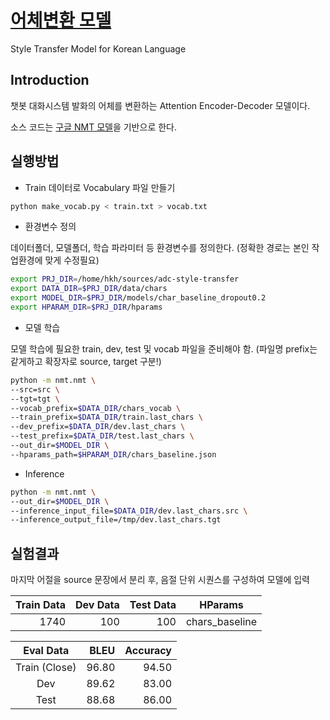 # [어체변환 모델](https://github.com/hkhpub/adc-chatbot)
Style Transfer Model for Korean Language

## Introduction
챗봇 대화시스템 발화의 어체를 변환하는 Attention Encoder-Decoder 모델이다.

소스 코드는 [구글 NMT 모델](https://github.com/tensorflow/nmt)을 기반으로 한다.

## 실행방법

* Train 데이터로 Vocabulary 파일 만들기

```sh
python make_vocab.py < train.txt > vocab.txt
```

* 환경변수 정의

데이터폴더, 모델폴더, 학습 파라미터 등 환경변수를 정의한다. (정확한 경로는 본인 작업환경에 맞게 수정필요)

```sh
export PRJ_DIR=/home/hkh/sources/adc-style-transfer
export DATA_DIR=$PRJ_DIR/data/chars
export MODEL_DIR=$PRJ_DIR/models/char_baseline_dropout0.2
export HPARAM_DIR=$PRJ_DIR/hparams
```

* 모델 학습

모델 학습에 필요한 train, dev, test 및 vocab 파일을 준비해야 함. (파일명 prefix는 같게하고 확장자로 source, target 구분!)
```sh
python -m nmt.nmt \
--src=src \
--tgt=tgt \
--vocab_prefix=$DATA_DIR/chars_vocab \
--train_prefix=$DATA_DIR/train.last_chars \
--dev_prefix=$DATA_DIR/dev.last_chars \
--test_prefix=$DATA_DIR/test.last_chars \
--out_dir=$MODEL_DIR \
--hparams_path=$HPARAM_DIR/chars_baseline.json
```

* Inference

```sh
python -m nmt.nmt \
--out_dir=$MODEL_DIR \
--inference_input_file=$DATA_DIR/dev.last_chars.src \
--inference_output_file=/tmp/dev.last_chars.tgt
```

## 실험결과

마지막 어절을 source 문장에서 분리 후, 음절 단위 시퀀스를 구성하여 모델에 입력

Train Data | Dev Data | Test Data | HParams
---:| ---:| ---:| --- |
1740 | 100 | 100 | chars_baseline

Eval Data | BLEU | Accuracy
:---:| ---:| ---:|
Train (Close) | 96.80 | 94.50
Dev | 89.62 | 83.00
Test | 88.68 | 86.00
